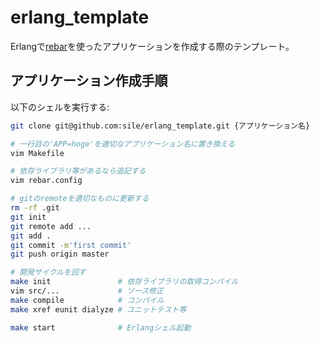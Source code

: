 erlang_template
===============

Erlangで[rebar](https://github.com/basho/rebar)を使ったアプリケーションを作成する際のテンプレート。

アプリケーション作成手順
------------------------

以下のシェルを実行する:

```bash
git clone git@github.com:sile/erlang_template.git {アプリケーション名}

# 一行目の'APP=hoge'を適切なアプリケーション名に置き換える
vim Makefile

# 依存ライブラリ等があるなら追記する
vim rebar.config

# gitのremoteを適切なものに更新する
rm -rf .git
git init
git remote add ...
git add .
git commit -m'first commit'
git push origin master

# 開発サイクルを回す
make init               # 依存ライブラリの取得コンパイル
vim src/...             # ソース修正
make compile            # コンパイル
make xref eunit dialyze # ユニットテスト等

make start              # Erlangシェル起動
```

